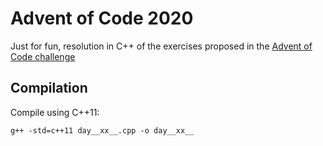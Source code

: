 # Advent of Code 2020

Just for fun, resolution in C++ of the exercises proposed in the [Advent of Code challenge](https://adventofcode.com/)

## Compilation
Compile using C++11:

```
g++ -std=c++11 day__xx__.cpp -o day__xx__
```
